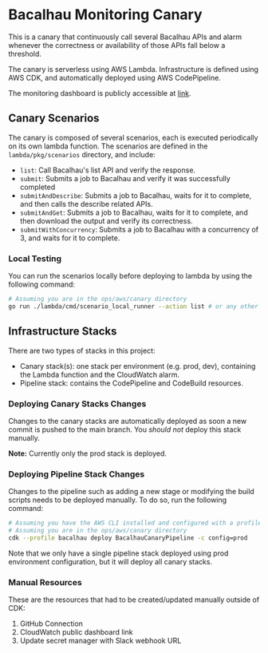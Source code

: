 # Bacalhau Monitoring Canary
This is a canary that continuously call several Bacalhau APIs and alarm whenever the correctness or availability of those APIs fall below a threshold.

The canary is serverless using AWS Lambda. Infrastructure is defined using AWS CDK, and automatically deployed using AWS CodePipeline.

The monitoring dashboard is publicly accessible at [link](https://cloudwatch.amazonaws.com/dashboard.html?dashboard=BacalhauCanaryProd&context=eyJSIjoidXMtZWFzdC0xIiwiRCI6ImN3LWRiLTI4NDMwNTcxNzgzNSIsIlUiOiJ1cy1lYXN0LTFfUTlPMEVrM3llIiwiQyI6IjExc3NlYW1tZmVmaGdtYTFzMDk1c29jaDltIiwiSSI6InVzLWVhc3QtMTpmNGE5MGFiMi0yZWYwLTRlYTEtOWZkNS1jMmQ3MDkxYTA5OTQiLCJNIjoiUHVibGljIn0=).

## Canary Scenarios
The canary is composed of several scenarios, each is executed periodically on its own lambda function. The scenarios are defined in the `lambda/pkg/scenarios` directory, and include:
- `list`: Call Bacalhau's list API and verify the response.
- `submit`: Submits a job to Bacalhau and verify it was successfully completed
- `submitAndDescribe`: Submits a job to Bacalhau, waits for it to complete, and then calls the describe related APIs.
- `submitAndGet`: Submits a job to Bacalhau, waits for it to complete, and then download the output and verify its correctness.
- `submitWithConcurrency`: Submits a job to Bacalhau with a concurrency of 3, and waits for it to complete.

### Local Testing
You can run the scenarios locally before deploying to lambda by using the following command:
```bash
# Assuming you are in the ops/aws/canary directory
go run ./lambda/cmd/scenario_local_runner --action list # or any other scenario
```

## Infrastructure Stacks
There are two types of stacks in this project:
- Canary stack(s): one stack per environment (e.g. prod, dev), containing the Lambda function and the CloudWatch alarm.
- Pipeline stack: contains the CodePipeline and CodeBuild resources.

### Deploying Canary Stacks Changes
Changes to the canary stacks are automatically deployed as soon a new commit is pushed to the main branch. You *should not* deploy this stack manually.

**Note:** Currently only the prod stack is deployed.

### Deploying Pipeline Stack Changes
Changes to the pipeline such as adding a new stage or modifying the build scripts needs to be deployed manually. To do so, run the following command:
```bash
# Assuming you have the AWS CLI installed and configured with a profile named "bacalhau"
# Assuming you are in the ops/aws/canary directory
cdk --profile bacalhau deploy BacalhauCanaryPipeline -c config=prod
```
Note that we only have a single pipeline stack deployed using prod environment configuration, but it will deploy all canary stacks.

### Manual Resources
These are the resources that had to be created/updated manually outside of CDK:
1. GitHub Connection
2. CloudWatch public dashboard link
3. Update secret manager with Slack webhook URL